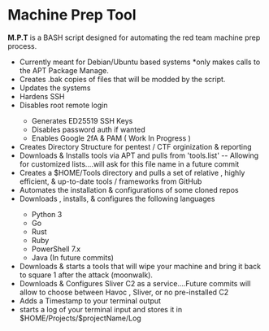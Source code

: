 # Machine Prep Tool
<p>
  <b>M.P.T</b> is a BASH script designed for automating the red team machine prep process.
</p>
<ul>
  <li> Currently meant for Debian/Ubuntu based systems *only makes calls to the APT Package Manage.</li>
  <li> Creates .bak copies of files that will be modded by the script.</li>
  <li> Updates the systems</li>
  <li> Hardens SSH</li>
  <li> Disables root remote login</li>
    <ul>
      <li> Generates ED25519 SSH Keys</li>
      <li> Disables password auth if wanted</li>
      <li> Enables Google 2fA & PAM ( Work In Progress )</li>
    </ul>
  <li> Creates Directory Structure for pentest / CTF orginization & reporting</li>
  <li> Downloads & Installs tools via APT and pulls from 'tools.list' -- Allowing for customized lists....will ask for this file name in a future commit</li>
  <li> Creates a $HOME/Tools directory and pulls a set of relative , highly efficient, & up-to-date tools / frameworks from GitHub</li>
  <li> Automates the installation & configurations of some cloned repos</li>
  <li> Downloads , installs, & configures the following languages</li>
    <ul>
      <li> Python 3</li>
      <li> Go</li>
      <li> Rust</li>
      <li> Ruby</li>
      <li> PowerShell 7.x</li>
      <li> Java (In future commits)</li>
    </ul>
  <li>  Downloads & starts a tools that will wipe your machine and bring it back to square 1 after the attack (moonwalk).</li>
  <li>  Downloads & Configures Sliver C2 as a service....Future commits will allow to choose between Havoc , Sliver, or no pre-installed C2</li>
  <li>  Adds a Timestamp to your terminal output</li>
  <li>  starts a log of your terminal input and stores it in $HOME/Projects/$projectName/Log</li>
</ul>
